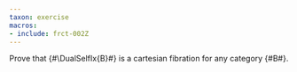 ```yaml
---
taxon: exercise
macros:
- include: frct-002Z
---
```


Prove that {#\DualSelfIx{B}#} is a cartesian fibration for any category {#B#}.
